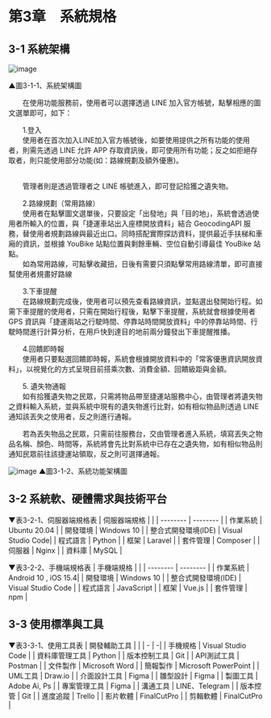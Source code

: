 # 第3章　系統規格
## 3-1 系統架構

![image](https://user-images.githubusercontent.com/88043620/167770061-789dbc6b-59e1-459b-9c99-e24b0794aea3.png)

▲圖3-1-1、系統架構圖

&emsp;&emsp;在使用功能服務前，使用者可以選擇透過 LINE 加入官方帳號，點擊相應的圖文選單即可，如下：

&emsp;&emsp;1.登入
<br>&emsp;&emsp;使用者在首次加入LINE加入官方帳號後，如要使用提供之所有功能的使用者，則需先透過 LINE 允許 APP 存取資訊後，即可使用所有功能；反之如拒絕存取者，則只能使用部分功能(如：路線規劃及額外優惠)。

<br>&emsp;&emsp;管理者則是透過管理者之 LINE 帳號進入，即可登記拾獲之遺失物。

&emsp;&emsp;2.路線規劃（常用路線）
<br>&emsp;&emsp;使用者在點擊圖文選單後，只要設定「出發地」與「目的地」，系統會透過使用者所輸入的位置，與「捷運車站出入座標開放資料」結合 GeocodingAPI 服務，替使用者規劃路線與最近出口。同時搭配實際探訪資料，提供最近手扶梯和車廂的資訊，並根據 YouBike 站點位置與剩餘車輛、空位自動引導最佳 YouBike 站點。
<br>&emsp;&emsp;如為常用路線，可點擊收藏扭，日後有需要只須點擊常用路線清單，即可直接幫使用者規畫好路線

&emsp;&emsp;3.下車提醒
<br>&emsp;&emsp;在路線規劃完成後，使用者可以預先查看路線資訊，並點選出發開始行程。如需下車提醒的使用者，只需在開始行程後，點擊下車提醒，系統就會根據使用者 GPS 資訊與「捷運兩站之行駛時間、停靠站時間開放資料」中的停靠站時間、行駛時間進行計算分析，在用戶快到達目的地前兩分鐘發出下車提醒推播。

&emsp;&emsp;4.回饋即時報
<br>&emsp;&emsp;使用者只要點選回饋即時報，系統會根據開放資料中的「常客優惠資訊開放資料」，以視覺化的方式呈現目前搭乘次數、消費金額、回饋級距與金額。

&emsp;&emsp;5. 遺失物通報
<br>&emsp;&emsp;如有拾獲遺失物之民眾，只需將物品帶至捷運站服務中心，由管理者將遺失物之資料輸入系統，並與系統中現有的遺失物進行比對，如有相似物品則透過 LINE 通知該丟失之使用者，反之則進行通報。

&emsp;&emsp;若為丟失物品之民眾，只需前往服務台，交由管理者進入系統，填寫丟失之物品名稱、顏色、時間等，系統將會先比對系統中已存在之遺失物，如有相似物品則通知民眾前往該捷運站領取，反之則可選擇通報。

![image](https://user-images.githubusercontent.com/88043620/201338453-52744a20-cced-45f9-8c84-533b02306a63.png)
▲圖3-1-2、系統功能架構圖

## 3-2 系統軟、硬體需求與技術平台

▼表3-2-1、伺服器端規格表
| 伺服器端規格         |  |
| --------         | -------- | 
| 作業系統           | Ubuntu 20.04      | 
| 開發環境           | Windows 10        | 
| 整合式開發環境(IDE) | Visual Studio Code|
| 程式語言           | Python       | 
| 框架              | Laravel           | 
| 套件管理           | Composer          |
| 伺服器             | Nginx             | 
| 資料庫             | MySQL             | 

▼表3-2-2、手機端規格表
| 手機端規格        |  |
| --------         | -------- | 
| 作業系統           | Android 10 , iOS 15.4| 
| 開發環境           | Windows 10           | 
| 整合式開發環境(IDE) | Visual Studio Code   |
| 程式語言           | JavaScript           | 
| 框架              | Vue.js               | 
| 套件管理           | npm                  |

## 3-3 使用標準與工具
▼表3-3-1、使用工具表
| 開發輔助工具      |  |
| -               | -|
| 手機規格         | Visual Studio Code   |
| 資料庫管理工具    | Python           |
| 版本控制工具      | Git                  |
| API測試工具      | Postman              |
| 文件製作         | Microsoft Word       |
| 簡報製作         | Microsoft PowerPoint |
| UML工具         |  Draw.io             |
| 介面設計工具      | Figma               |
| 雛型設計         | Figma                |
| 製圖工具         | Adobe Ai, Ps         |
| 專案管理工具      | Figma                |
| 溝通工具         | LINE、Telegram        |
| 版本控管         | Git                  |
| 進度追蹤         | Trello               |
| 影片軟體         | FinalCutPro          |
| 剪輯軟體         | FinalCutPro          |






